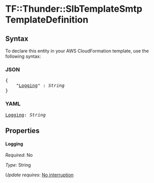 # TF::Thunder::SlbTemplateSmtp TemplateDefinition

## Syntax

To declare this entity in your AWS CloudFormation template, use the following syntax:

### JSON

<pre>
{
    "<a href="#logging" title="Logging">Logging</a>" : <i>String</i>
}
</pre>

### YAML

<pre>
<a href="#logging" title="Logging">Logging</a>: <i>String</i>
</pre>

## Properties

#### Logging

_Required_: No

_Type_: String

_Update requires_: [No interruption](https://docs.aws.amazon.com/AWSCloudFormation/latest/UserGuide/using-cfn-updating-stacks-update-behaviors.html#update-no-interrupt)

